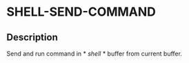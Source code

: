 SHELL-SEND-COMMAND
====

## Description

Send and run command in * *shell* * buffer from current buffer.
